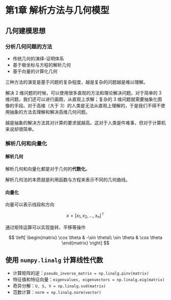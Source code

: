 # 第1章 解析方法与几何模型

## 几何建模思想

### 分析几何问题的方法

- 传统几何的演绎-证明体系
- 基于极坐标与方程的解析几何
- 基于向量的计算化几何


三种方法的演变是基于问题的复杂程度，越是复杂的问题越是难以理解。

解决 2 维问题的时候，可以使用很多直观的方法和理论解决问题。对于简单的 3 维问题，我们还可以进行画图，从直观上求解；复杂的 3 维问题就需要抽象化图像的手段。对于高维（大于 3）的人类是无法从直观上理解的，于是我们不得不使用抽象的方法去理解和解决高维几何问题。

越是抽象的解决方法其对计算的要求就越高。这对于人类是件难事，但对于计算机来说却很简单。

### 解析几何和向量化

#### 解析几何

解析几何和向量化都是对于几何的**代数化**。

解析几何法的本质就是利用函数与方程来表示不同的几何曲线。

#### 向量化

向量可以表示线段和方向

$$
x = [x_{1}, x_{2}, \dots, x_{n}]^{\top}
$$

通过矩阵运算可以实现旋转、平移等操作

$$
\left[ \begin{matrix}
\cos \theta & -\sin \theta\\ \sin \theta & \cos \theta
\end{matrix} \right]
$$

## 使用 `numpy.linalg` 计算线性代数

- 计算矩阵的逆：`pseudo_inverse_matrix = np.linalg.pinv(matrix)`
- 特征值和特征向量：`eigenvalues, eigenvectors = np.linalg.eig(matrix)`
- 奇异分解：`U, S, V = np.linalg.svd(matrix)`
- 范数计算：`norm = np.linalg.norm(vector)`
